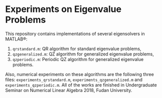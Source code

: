 # Experiments on Eigenvalue Problems

This repository contains implementations of several eigensolvers in MATLAB®:

1. `qrstandard.m`: QR algorithm for standard eigenvalue problems,
2. `qzgeneralized.m`: QZ algorithm for generalized eigenvalue problems,
3. `qzperiodic.m`: Periodic QZ algorithm for generalized eigenvalue problems.

Also, numerical experiments on these algorithms are the following three files: `experiments_qrstandard.m`, `experiments_qzgeneralized.m` and `experiments_qzperiodic.m`. All of the works are finished in Undergraduate Seminar on Numerical Linear Algebra 2018, Fudan University.
